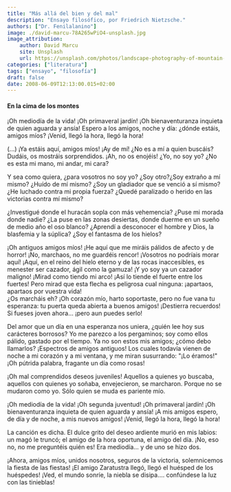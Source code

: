 ```yaml
---
title: "Más allá del bien y del mal"
description: "Ensayo filosófico, por Friedrich Nietzsche."
authors: ["Dr. Fenilalanino"]
image: ./david-marcu-78A265wPiO4-unsplash.jpg
image_attribution:
    author: David Marcu
    site: Unsplash
    url: https://unsplash.com/photos/landscape-photography-of-mountain-hit-by-sun-rays-78A265wPiO4
categories: ["literatura"]
tags: ["ensayo", "filosofía"]
draft: false
date: 2008-06-09T12:13:00.015+02:00
---
```


#### En la cima de los montes

¡Oh mediodía de la vida! ¡Oh primaveral jardín! ¡Oh bienaventuranza inquieta de quien aguarda y ansía! Espero a los amigos, noche y día: ¿dónde estáis, amigos míos? ¡Venid, llegó la hora, llegó la hora!

(...) ¡Ya estáis aquí, amigos míos! ¡Ay de mí! ¿No es a mí a quien buscáis? Dudáis, os mostráis sorprendidos. ¡Ah, no os enojéis! ¿Yo, no soy yo? ¿No es esta mi mano, mi andar, mi cara?

Y sea como quiera, ¿para vosotros no soy yo? ¿Soy otro?¿Soy extraño a mí mismo? ¿Huído de mí mismo? ¿Soy un gladiador que se venció a sí mismo? ¿He luchado contra mi propia fuerza? ¿Quedé paralizado o herido en las victorias contra mí mismo?

¿Investigué donde el huracán sopla con más vehemencia? ¿Puse mi morada donde nadie? ¿La puse en las zonas desiertas, donde duerme en un sueño de medio año el oso blanco? ¿Aprendí a desconocer el hombre y Dios, la blasfemia y la súplica? ¿Soy el fantasma de los hielos?

¡Oh antiguos amigos míos! ¡He aquí que me miráis pálidos de afecto y de horror! ¡No, marchaos, no me guardéis rencor! ¡Vosotros no podríais morar aquí! ¡Aquí, en el reino del hielo eterno y de las rocas inaccesibles, es menester ser cazador, ágil como la gamuza! ¡Y yo soy ya un cazador maligno! ¡Mirad como tiendo mi arco! ¡Así lo tiende el fuerte entre los fuertes! Pero mirad que esta flecha es peligrosa cual ninguna: ¡apartaos, apartaos por vuestra vida!<br />¿Os marcháis eh? ¡Oh corazón mío, harto soportaste, pero no fue vana tu esperanza: tu puerta queda abierta a buenos amigos! ¡Destierra recuerdos! Si fueses joven ahora... ¡pero aun puedes serlo!

Del amor que un día en una esperanza nos uniera, ¿quién lee hoy sus carácteres borrosos? Yo me parezco a los pergaminos; soy como ellos pálido, gastado por el tiempo.
Ya no son estos mis amigos; ¿cómo debo llamarlos? ¡Espectros de amigos antiguos! Los cuales todavía vienen de noche a mi corazón y a mi ventana, y me miran susurrando: "¡Lo éramos!" ¡Oh pútrida palabra, fragante un día como rosas!

¡Oh mal comprendidos deseos juveniles! Aquellos a quienes yo buscaba, aquellos con quienes yo soñaba, envejecieron, se marcharon. Porque no se mudaron como yo. Sólo quien se muda es pariente mío.

¡Oh mediodía de la vida! ¡Oh segunda juventud! ¡Oh primaveral jardín! ¡Oh bienaventuranza inquieta de quien aguarda y ansía! ¡A mis amigos espero, de día y de noche, a mis nuevos amigos! ¡Venid, llegó la hora, llegó la hora!

La canción es dicha. El dulce grito del deseo ardiente murió en mis labios: un magó le truncó; el amigo de la hora oportuna, el amigo del día. ¡No, eso no, no me preguntéis quién es! Era mediodía... y de uno se hizo dos.

¡Ahora, amigos míos, unidos nosotros, seguros de la victoria, solemnicemos la fiesta de las fiestas! ¡El amigo Zaratustra llegó, llegó el huésped de los huéspedes! ¡Ved, el mundo sonríe, la niebla se disipa.... confúndese la luz con las tinieblas!
